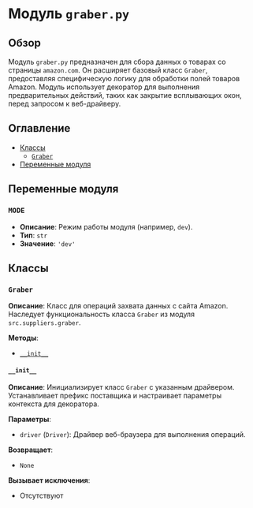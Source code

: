 # Модуль `graber.py`

## Обзор

Модуль `graber.py` предназначен для сбора данных о товарах со страницы `amazon.com`. Он расширяет базовый класс `Graber`, предоставляя специфическую логику для обработки полей товаров Amazon.
Модуль использует декоратор для выполнения предварительных действий, таких как закрытие всплывающих окон, перед запросом к веб-драйверу.

## Оглавление

- [Классы](#классы)
    - [`Graber`](#graber)
- [Переменные модуля](#переменные-модуля)

## Переменные модуля

### `MODE`
 - **Описание**: Режим работы модуля (например, `dev`).
 - **Тип**: `str`
 - **Значение**: `'dev'`

## Классы

### `Graber`

**Описание**: Класс для операций захвата данных с сайта Amazon. Наследует функциональность класса `Graber` из модуля `src.suppliers.graber`.

**Методы**:

- [`__init__`](#__init__)

#### `__init__`

**Описание**: Инициализирует класс `Graber` с указанным драйвером.
Устанавливает префикс поставщика и настраивает параметры контекста для декоратора.

**Параметры**:
- `driver` (`Driver`): Драйвер веб-браузера для выполнения операций.

**Возвращает**:
- `None`

**Вызывает исключения**:
- Отсутствуют